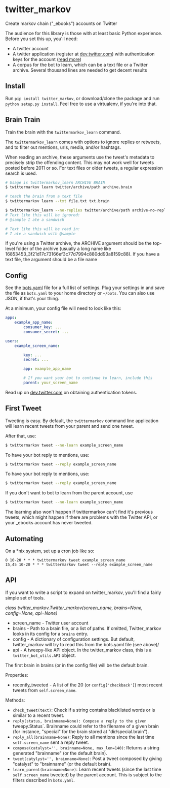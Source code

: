 twitter_markov
==============

Create markov chain ("_ebooks") accounts on Twitter

The audience for this library is those with at least basic Python experience. Before you set this up, you'll need:

* A twitter account
* A twitter application (register at [dev.twitter.com](http://dev.twitter.com)) with authentication keys for the account ([read more](https://dev.twitter.com/oauth))
* A corpus for the bot to learn, which can be a text file or a Twitter archive. Several thousand lines are needed to get decent results

## Install

Run `pip install twitter_markov`, or download/clone the package and run `python setup.py install`. Feel free to use a virtualenv, if you're into that.

## Brain Train

Train the brain with the `twittermarkov_learn` command.

The `twittermarkov_learn` comes with options to ignore replies or retweets, and to filter out mentions, urls, media, and/or hashtags.

When reading an archive, these arguments use the tweet's metadata to precisely strip the offending content. This may not work well for tweets posted before 2011 or so. For text files or older tweets, a regular expression search is used.

```bash
# Usage is twittermarkov_learn ARCHIVE BRAIN
$ twittermarkov learn twitter/archive/path archive.brain

# teach the brain from a text file
$ twittermarkov learn --txt file.txt txt.brain

$ twittermarkov_learn --no-replies twitter/archive/path archive-no-replies.brain
# Text like this will be ignored:
# @sample I ate a sandwich

# Text like this will be read in:
# I ate a sandwich with @sample
````

If you're using a Twitter archive, the ARCHIVE argument should be the top-level folder of the archive (usually a long name like 16853453_3f21d17c73166ef3c77d7994c880dd93a8159c88). If you have a text file, the argument should be a file name

## Config

See the [bots.yaml](https://github.com/fitnr/twitter_markov/blob/master/bots.yaml) file for a full list of settings. Plug your settings in and save the file as `bots.yaml` to your home directory  or `~/bots`. You can also use JSON, if that's your thing.

At a minimum, your config file will need to look like this:
````yaml
apps:
    example_app_name:
        consumer_key: ...
        consumer_secret: ...

users:
    example_screen_name:

        key: ...
        secret: ...

        app: example_app_name

        # If you want your bot to continue to learn, include this
        parent: your_screen_name
````

Read up on [dev.twitter.com](https://dev.twitter.com/oauth/overview) on obtaining authentication tokens.

## First Tweet

Tweeting is easy. By default, the `twittermarkov` command line application will learn recent tweets from your parent and send one tweet.

After that, use:
````bash
$ twittermarkov tweet --no-learn example_screen_name
````

To have your bot reply to mentions, use:
````bash
$ twittermarkov tweet --reply example_screen_name
````

To have your bot reply to mentions, use:

````bash
$ twittermarkov tweet --reply example_screen_name
````

If you don't want to bot to learn from the parent account, use
````bash
$ twittermarkov tweet --no-learn example_screen_name
````

The learning also won't happen if twittermarkov can't find it's previous tweets, which might happen if there are problems with the Twitter API, or your _ebooks account has never tweeted.

## Automating

On a *nix system, set up a cron job like so:

````
0 10-20 * * * twittermarkov tweet example_screen_name
15,45 10-20 * * * twittermarkov tweet --reply example_screen_name
````

## API

If you want to write a script to expand on twitter_markov, you'll find a fairly simple set of tools.

_class twitter_markov.Twitter_markov(screen_name, brains=None, config=None, api=None)_

* screen_name - Twitter user account
* brains - Path to a brain file, or a list of paths. If omitted, Twitter_markov looks in its config for a `brains` entry.
* config - A dictionary of configuration settings. But default, twitter_markov will try to read this from the bots.yaml file (see above)/
* api - A tweepy-like API object. In the twitter_markov class, this is a `twitter_bot_utils.API` object.

The first brain in brains (or in the config file) will be the default brain.

Properties:
* recently_tweeted - A list of the 20 (or `config['checkback']`) most recent tweets from `self.screen_name`.

Methods:

* `check_tweet(text)`: Check if a string contains blacklisted words or is similar to a recent tweet.
* `reply(status, brainname=None): Compose a reply to the given `tweepy.Status`. Brainname could refer to the filename of a given brain (for instance, "special" for the brain stored at "dir/special.brain").
* `reply_all(brainname=None)`: Reply to all mentions since the last time `self.screen_name` sent a reply tweet.
* `compose(catalyst='', brainname=None, max_len=140)`: Returns a string generated "brainname" (or the default brain).
* `tweet(catylyst='', brainname=None)`: Post a tweet composed by giving "catalyst" to "brainname" (or the default brain).
* `learn_parent(brainname=None)`: Learn recent tweets (since the last time `self.screen_name` tweeted) by the parent account. This is subject to the filters described in `bots.yaml`.


